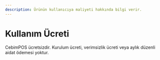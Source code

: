 ```yaml
---
description: Ürünün kullanıcıya maliyeti hakkında bilgi verir.
---
```


# Kullanım Ücreti

CebimPOS ücretsizdir. Kurulum ücreti, verimsizlik ücreti veya aylık düzenli aidat ödemesi yoktur.



